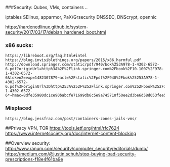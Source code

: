 ###Security:
Qubes, VMs, containers ..

iptables
SElinux, apparmor, PaX/Grsecurity
DNSSEC, DNScrypt, opennic

https://hardenedlinux.github.io/system-security/2017/03/17/debian_hardened_boot.html

### x86 sucks:
	https://libreboot.org/faq.html#intel
	https://blog.invisiblethings.org/papers/2015/x86_harmful.pdf
	http://download.springer.com/static/pdf/940/bok%253A978-1-4302-6572-6.pdf?originUrl=http%3A%2F%2Flink.springer.com%2Fbook%2F10.1007%2F978-1-4302-6572-6&token2=exp=1482307879~acl=%2Fstatic%2Fpdf%2F940%2Fbok%25253A978-1-4302-6572-6.pdf%3ForiginUrl%3Dhttp%253A%252F%252Flink.springer.com%252Fbook%252F10.1007%252F978-1-4302-6572-6*~hmac=8dfe35980dc1ce90babcfe71699db6c5e9a745710f50ee2d3be6d58d053fee5b



### Misplaced
	https://blog.jessfraz.com/post/containers-zones-jails-vms/

##Privacy
	VPN, TOR
	https://tools.ietf.org/html/rfc7624
	https://www.internetsociety.org/doc/internet-content-blocking
	
##Overview security:
	http://www.ranum.com/security/computer_security/editorials/dumb/
	https://medium.com/@justin.schuh/stop-buying-bad-security-prescriptions-f18e4f61ba9e	
